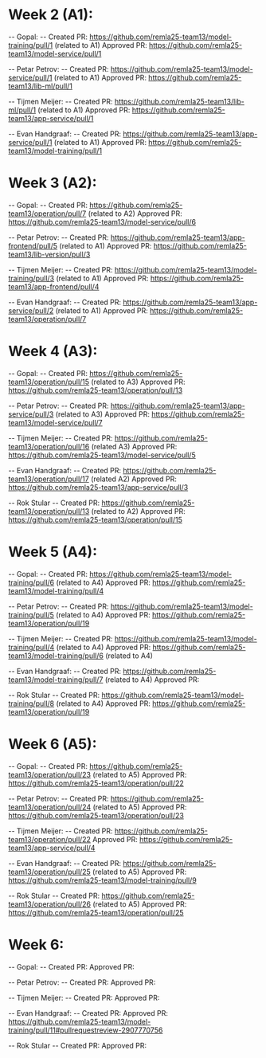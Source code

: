 # Week 2 (A1):

-- Gopal: --
Created PR: https://github.com/remla25-team13/model-training/pull/1 (related to A1)
Approved PR: https://github.com/remla25-team13/model-service/pull/1

-- Petar Petrov: --
Created PR: https://github.com/remla25-team13/model-service/pull/1 (related to A1)
Approved PR: https://github.com/remla25-team13/lib-ml/pull/1

-- Tijmen Meijer: --
Created PR: https://github.com/remla25-team13/lib-ml/pull/1 (related to A1)
Approved PR: https://github.com/remla25-team13/app-service/pull/1

-- Evan Handgraaf: --
Created PR: https://github.com/remla25-team13/app-service/pull/1 (related to A1)
Approved PR: https://github.com/remla25-team13/model-training/pull/1

# Week 3 (A2):

-- Gopal: --
Created PR: https://github.com/remla25-team13/operation/pull/7 (related to A2)
Approved PR: https://github.com/remla25-team13/model-service/pull/6

-- Petar Petrov: --
Created PR: https://github.com/remla25-team13/app-frontend/pull/5 (related to A1)
Approved PR: https://github.com/remla25-team13/lib-version/pull/3

-- Tijmen Meijer: --
Created PR: https://github.com/remla25-team13/model-training/pull/3 (related to A1)
Approved PR: https://github.com/remla25-team13/app-frontend/pull/4

-- Evan Handgraaf: --
Created PR: https://github.com/remla25-team13/app-service/pull/2 (related to A1)
Approved PR: https://github.com/remla25-team13/operation/pull/7

# Week 4 (A3):

-- Gopal: --
Created PR: https://github.com/remla25-team13/operation/pull/15 (related to A3)
Approved PR: https://github.com/remla25-team13/operation/pull/13

-- Petar Petrov: --
Created PR: https://github.com/remla25-team13/app-service/pull/3 (related to A3)
Approved PR: https://github.com/remla25-team13/model-service/pull/7

-- Tijmen Meijer: --
Created PR: https://github.com/remla25-team13/operation/pull/16 (related A3)
Approved PR: https://github.com/remla25-team13/model-service/pull/5

-- Evan Handgraaf: --
Created PR: https://github.com/remla25-team13/operation/pull/17 (related A2)
Approved PR: https://github.com/remla25-team13/app-service/pull/3

-- Rok Stular --
Created PR: https://github.com/remla25-team13/operation/pull/13 (related to A2)
Approved PR: https://github.com/remla25-team13/operation/pull/15

# Week 5 (A4):

-- Gopal: --
Created PR: https://github.com/remla25-team13/model-training/pull/6 (related to A4)
Approved PR: https://github.com/remla25-team13/model-training/pull/4

-- Petar Petrov: --
Created PR: https://github.com/remla25-team13/model-training/pull/5 (related to A4)
Approved PR: https://github.com/remla25-team13/operation/pull/19

-- Tijmen Meijer: --
Created PR: https://github.com/remla25-team13/model-training/pull/4 (related to A4)
Approved PR: https://github.com/remla25-team13/model-training/pull/6 (related to A4)

-- Evan Handgraaf: --
Created PR: https://github.com/remla25-team13/model-training/pull/7 (related to A4)
Approved PR: 

-- Rok Stular --
Created PR: https://github.com/remla25-team13/model-training/pull/8 (related to A4)
Approved PR: https://github.com/remla25-team13/operation/pull/19

# Week 6 (A5):

-- Gopal: --
Created PR: https://github.com/remla25-team13/operation/pull/23 (related to A5)
Approved PR: https://github.com/remla25-team13/operation/pull/22

-- Petar Petrov: --
Created PR: https://github.com/remla25-team13/operation/pull/24 (related to A5)
Approved PR: https://github.com/remla25-team13/operation/pull/23

-- Tijmen Meijer: --
Created PR: https://github.com/remla25-team13/operation/pull/22
Approved PR: https://github.com/remla25-team13/app-service/pull/4

-- Evan Handgraaf: --
Created PR: https://github.com/remla25-team13/operation/pull/25 (related to A5)
Approved PR: https://github.com/remla25-team13/model-training/pull/9

-- Rok Stular --
Created PR: https://github.com/remla25-team13/operation/pull/26 (related to A5)
Approved PR: https://github.com/remla25-team13/operation/pull/25

# Week 6:

-- Gopal: --
Created PR:
Approved PR:

-- Petar Petrov: --
Created PR:
Approved PR:

-- Tijmen Meijer: --
Created PR:
Approved PR:

-- Evan Handgraaf: --
Created PR:
Approved PR: https://github.com/remla25-team13/model-training/pull/11#pullrequestreview-2907770756

-- Rok Stular --
Created PR:
Approved PR: